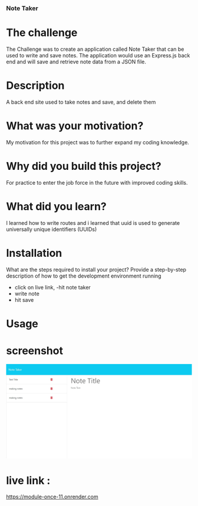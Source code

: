 ### Note Taker ###

# The challenge 
The  Challenge was to create an application called Note Taker that can be used to write and save notes. The application would use an Express.js back end and will save and retrieve note data from a JSON file.
# Description
A back end site used to take notes and save, and delete them 

# What was your motivation? 

My motivation for this project was to further expand my coding knowledge.

# Why did you build this project? 

For practice to enter the job force in the future with improved coding skills.

# What did you learn? 

I learned how to write routes and i learned that uuid is used to generate universally unique identifiers (UUIDs)

# Installation
What are the steps required to install your project? 
Provide a step-by-step description of how to get the development environment running
- click on live link, 
-hit note taker
- write note
- hit save

# Usage


# screenshot

![alt text](Screenshot_22-7-2024_123855_localhost.jpeg)

# live link :
https://module-once-11.onrender.com

